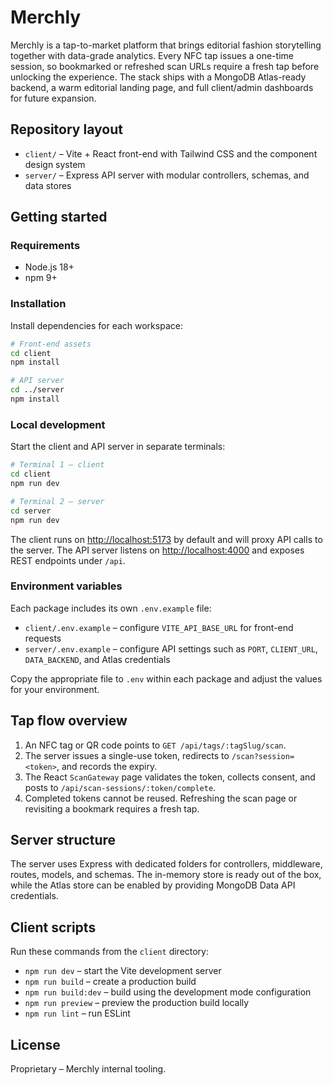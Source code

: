 # Merchly

Merchly is a tap-to-market platform that brings editorial fashion storytelling together with data-grade analytics. Every NFC tap
issues a one-time session, so bookmarked or refreshed scan URLs require a fresh tap before unlocking the experience. The stack
ships with a MongoDB Atlas-ready backend, a warm editorial landing page, and full client/admin dashboards for future expansion.

## Repository layout

- `client/` – Vite + React front-end with Tailwind CSS and the component design system
- `server/` – Express API server with modular controllers, schemas, and data stores

## Getting started

### Requirements

- Node.js 18+
- npm 9+

### Installation

Install dependencies for each workspace:

```bash
# Front-end assets
cd client
npm install

# API server
cd ../server
npm install
```

### Local development

Start the client and API server in separate terminals:

```bash
# Terminal 1 – client
cd client
npm run dev

# Terminal 2 – server
cd server
npm run dev
```

The client runs on [http://localhost:5173](http://localhost:5173) by default and will proxy API calls to the server. The API server
listens on [http://localhost:4000](http://localhost:4000) and exposes REST endpoints under `/api`.

### Environment variables

Each package includes its own `.env.example` file:

- `client/.env.example` – configure `VITE_API_BASE_URL` for front-end requests
- `server/.env.example` – configure API settings such as `PORT`, `CLIENT_URL`, `DATA_BACKEND`, and Atlas credentials

Copy the appropriate file to `.env` within each package and adjust the values for your environment.

## Tap flow overview

1. An NFC tag or QR code points to `GET /api/tags/:tagSlug/scan`.
2. The server issues a single-use token, redirects to `/scan?session=<token>`, and records the expiry.
3. The React `ScanGateway` page validates the token, collects consent, and posts to `/api/scan-sessions/:token/complete`.
4. Completed tokens cannot be reused. Refreshing the scan page or revisiting a bookmark requires a fresh tap.

## Server structure

The server uses Express with dedicated folders for controllers, middleware, routes, models, and schemas. The in-memory store is
ready out of the box, while the Atlas store can be enabled by providing MongoDB Data API credentials.

## Client scripts

Run these commands from the `client` directory:

- `npm run dev` – start the Vite development server
- `npm run build` – create a production build
- `npm run build:dev` – build using the development mode configuration
- `npm run preview` – preview the production build locally
- `npm run lint` – run ESLint

## License

Proprietary – Merchly internal tooling.
